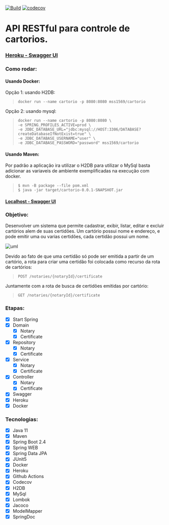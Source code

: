 [![Build](https://github.com/mss1569/cartorio/workflows/CI/badge.svg)](https://github.com/mss1569/cartorio/actions)
[![codecov](https://codecov.io/gh/mss1569/cartorio/branch/main/graph/badge.svg?token=DZpoBFf5VV)](https://codecov.io/gh/mss1569/cartorio)

# API RESTful para controle de cartorios.

### [Heroku - Swagger UI](https://mss1569-cartorio.herokuapp.com/swagger-ui.html)

### Como rodar:

#### Usando Docker:
Opção 1: usando H2DB:
>```docker run --name cartorio -p 8080:8080 mss1569/cartorio```

Opção 2: usando mysql:
>```
>docker run --name cartorio -p 8080:8080 \
>-e SPRING_PROFILES_ACTIVE=prod \
>-e JDBC_DATABASE_URL="jdbc:mysql://HOST:3306/DATABASE?createDatabaseIfNotExist=true" \
>-e JDBC_DATABASE_USERNAME="user" \
>-e JDBC_DATABASE_PASSWORD="password" mss1569/cartorio
>```

#### Usando Maven:
Por padrão a aplicação ira utilizar o H2DB para utilizar o MySql basta adicionar as variaveis de ambiente exemplificadas na execução com docker.
>```
>$ mvn -B package --file pom.xml
>$ java -jar target/cartorio-0.0.1-SNAPSHOT.jar
>```

#### [Localhost - Swagger UI](http://localhost:8080/swagger-ui.html)

### Objetivo:

Desenvolver um sistema que permite cadastrar, exibir, listar, editar e excluir cartórios alem de suas certidões. Um cartório possui nome e endereço,
e pode emitir uma ou varias certidões, cada certidão possui um nome.

![uml](https://user-images.githubusercontent.com/33636621/104828649-5ada1d00-584a-11eb-9e5c-08ce451ea332.png)

Devido ao fato de que uma certidão só pode ser emitida a partir de um cartório, a rota para criar uma certidão foi colocada como recurso da rota de cartórios:
>```POST /notaries/{notaryId}/certificate```

Juntamente com a rota de busca de certidões emitidas por cartório:
>```GET /notaries/{notaryId}/certificate```

### Etapas:

- [x] Start Spring
- [x] Domain
  - [x] Notary
  - [x] Certificate
- [x] Repository
  - [x] Notary
  - [x] Certificate
- [x] Service
  - [x] Notary
  - [x] Certificate
- [x] Controller
  - [x] Notary
  - [x] Certificate
- [x] Swagger
- [x] Heroku
- [x] Docker

### Tecnologias:

- [x] Java 11
- [x] Maven
- [x] Spring Boot 2.4
- [x] Spring WEB
- [x] Spring Data JPA
- [x] JUnit5
- [x] Docker
- [x] Heroku
- [x] Github Actions
- [x] Codecov
- [x] H2DB
- [x] MySql
- [x] Lombok
- [x] Jacoco
- [x] ModelMapper
- [x] SpringDoc
